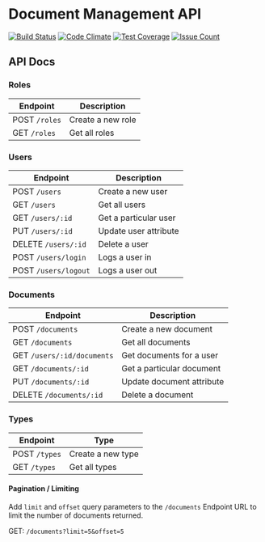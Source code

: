# Document Management API

[![Build Status][travis-image]][travis-url]
[![Code Climate][codeclimate-image]][codeclimate-url]
[![Test Coverage][test-coverage-image]][test-coverage-url]
[![Issue Count][issues-image]][issues-url]


## API Docs

### Roles

Endpoint | Description
----------|-------------
POST `/roles` | Create a new role
GET `/roles` | Get all roles

### Users

Endpoint | Description
----------|-------------
POST `/users` | Create a new user
GET `/users` | Get all users
GET `/users/:id` | Get a particular user
PUT `/users/:id` | Update user attribute
DELETE `/users/:id` | Delete a user
POST `/users/login` | Logs a user in
POST `/users/logout` | Logs a user out

### Documents

Endpoint | Description
----------|-------------
POST `/documents` | Create a new document
GET `/documents` | Get all documents
GET `/users/:id/documents` | Get documents for a user
GET `/documents/:id` | Get a particular document
PUT `/documents/:id` | Update document attribute
DELETE `/documents/:id` | Delete a document

### Types

Endpoint | Type
---------|-------------
POST `/types` | Create a new type
GET `/types` | Get all types

#### Pagination / Limiting

Add `limit` and `offset` query parameters to the `/documents` Endpoint URL to limit the number of documents returned.

GET: `/documents?limit=5&offset=5`


[travis-url]: https://travis-ci.org/azemoh/doc-man-api
[travis-image]: https://travis-ci.org/azemoh/doc-man-api.svg

[codeclimate-url]: https://codeclimate.com/github/azemoh/doc-man-api
[codeclimate-image]: https://codeclimate.com/github/azemoh/doc-man-api/badges/gpa.svg

[test-coverage-url]: https://codeclimate.com/github/azemoh/doc-man-api/coverage
[test-coverage-image]: https://codeclimate.com/github/azemoh/doc-man-api/badges/coverage.svg

[issues-image]: https://codeclimate.com/github/azemoh/doc-man-api/badges/issue_count.svg
[issues-url]: https://codeclimate.com/github/azemoh/doc-man-api
